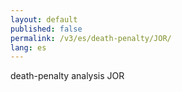```yaml
---
layout: default
published: false
permalink: /v3/es/death-penalty/JOR/
lang: es
---
```


death-penalty analysis JOR
